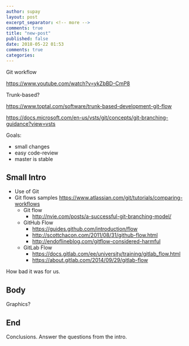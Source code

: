 ```yaml
---
author: supay
layout: post
excerpt_separator: <!-- more -->
comments: true
title: "new-post"
published: false
date: 2018-05-22 01:53
comments: true
categories: 
---
```


Git workflow

https://www.youtube.com/watch?v=ykZbBD-CmP8

Trunk-based?

https://www.toptal.com/software/trunk-based-development-git-flow

https://docs.microsoft.com/en-us/vsts/git/concepts/git-branching-guidance?view=vsts

Goals:

- small changes
- easy code-review
- master is stable

Small Intro
----

* Use of Git
* Git flows samples https://www.atlassian.com/git/tutorials/comparing-workflows
  * Git flow
    * http://nvie.com/posts/a-successful-git-branching-model/
  * GitHub Flow
    * https://guides.github.com/introduction/flow
    * http://scottchacon.com/2011/08/31/github-flow.html
    * http://endoflineblog.com/gitflow-considered-harmful
  * GitLab Flow
    * https://docs.gitlab.com/ee/university/training/gitlab_flow.html
    * https://about.gitlab.com/2014/09/29/gitlab-flow

How bad it was for us.

Body
----
Graphics?

End
----
Conclusions.
Answer the questions from the intro. 
